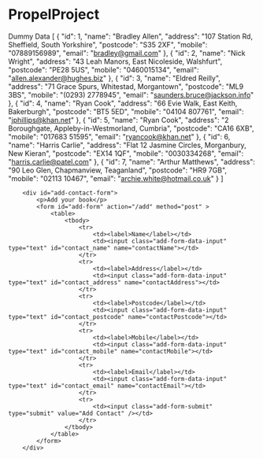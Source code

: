# PropelProject



Dummy Data 
[
    {
        "id": 1,
        "name": "Bradley Allen",
        "address": "107 Station Rd, Sheffield, South Yorkshire",
        "postcode": "S35 2XF",
        "mobile": "07889156989",
        "email": "bradley@gmail.com"
    },
    {
        "id": 2,
        "name": "Nick Wright",
        "address": "43 Leah Manors, East Nicoleside, Walshfurt",
        "postcode": "PE28 5US",
        "mobile": "0460015134",
        "email": "allen.alexander@hughes.biz"
    },
    {
        "id": 3,
        "name": "Eldred Reilly",
        "address": "71 Grace Spurs, Whitestad, Morgantown",
        "postcode": "ML9 3BS",
        "mobile": "(0293) 2778945",
        "email": "saunders.bruce@jackson.info"
    },
    {
        "id": 4,
        "name": "Ryan Cook",
        "address": "66 Evie Walk, East Keith, Bakerburgh",
        "postcode": "BT5 5ED",
        "mobile": "04104 807761",
        "email": "jphillips@khan.net"
    },
    {
        "id": 5,
        "name": "Ryan Cook",
        "address": "2 Boroughgate, Appleby-in-Westmorland, Cumbria",
        "postcode": "CA16 6XB",
        "mobile": "017683 51595",
        "email": "ryancook@khan.net"
    },
    {
        "id": 6,
        "name": "Harris Carlie",
        "address": "Flat 12 Jasmine Circles, Morganbury, New Kieran",
        "postcode": "EX14 1QF",
        "mobile": "0030334268",
        "email": "harris.carlie@patel.com"
    },
    {
        "id": 7,
        "name": "Arthur Matthews",
        "address": "90 Leo Glen, Chapmanview, Teaganland",
        "postcode": "HR9 7GB",
        "mobile": "02113 10467",
        "email": "archie.white@hotmail.co.uk"
    }
]



        <div id="add-contact-form">
            <p>Add your book</p>
            <form id="add-form" action="/add" method="post" >
                <table>
                    <tbody>
                        <tr>
                            <td><label>Name</label></td>
                            <td><input class="add-form-data-input" type="text" id="contact_name" name="contactName"></td>
                        </tr>
                        <tr>
                            <td><label>Address</label></td>
                            <td><input class="add-form-data-input" type="text" id="contact_address" name="contactAddress"></td>
                        </tr>
                        <tr>
                            <td><label>Postcode</label></td>
                            <td><input class="add-form-data-input" type="text" id="contact_postcode" name="contactPostcode"></td>
                        </tr>
                        <tr>
                            <td><label>Mobile</label></td>
                            <td><input class="add-form-data-input" type="text" id="contact_mobile" name="contactMobile"></td>
                        </tr>
                        <tr>
                            <td><label>Email</label></td>
                            <td><input class="add-form-data-input" type="text" id="contact_email" name="contactEmail"></td>
                        </tr>
                        <tr>
                            <td><input class="add-form-submit" type="submit" value="Add Contact" /></td>
                        </tr>
                    </tbody>
                </table>
            </form>
        </div>
